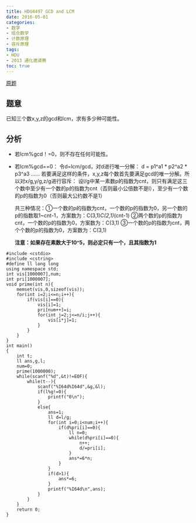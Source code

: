 ```yaml
---
title: HDU4497 GCD and LCM 
date: 2016-05-01
categories:
- 数学
- 组合数学
- 计数原理
- 容斥原理
tags:
- HDU
- 2013 通化邀请赛
toc: true
---
```


[原题](http://acm.hdu.edu.cn/showproblem.php?pid=4497)

## 题意
已知三个数x,y,z的gcd和lcm，求有多少种可能性。


## 分析
* 若lcm%gcd！=0，则不存在任何可能性。
* 若lcm%gcd==0：
  令d=lcm/gcd，对d进行唯一分解：
  d = p1^a1 * p2^a2 * p3^a3 ……
  若要满足这样的条件，x,y,z每个数首先要满足gcd的唯一分解。所以对x/g,y/g,z/g进行容斥：
  设l/g中某一素数p的指数为cnt，则只有满足这三个数中至少有一个数的p的指数为cnt（否则最小公倍数不是l），至少有一个数的p的指数为0（否则最大公约数不是1）

  共三种情况：①一个数的p的指数为cnt，一个数的p的指数为0，另一个数的p的指数取1~cnt-1，方案数为：C(3,1)*C(2,1)*(cnt-1)
              ②两个数的p的指数为cnt，一个数的p的指数为0，方案数为：C(3,1)
              ③一个数的p的指数为cnt，两个个数的p的指数为0，方案数为：C(3,1)
  
  **注意：如果存在素数大于10^5，则必定只有一个，且其指数为1**

```
#include <cstdio>
#include <cstring>
#define ll long long
using namespace std;
int vis[1000007],num;
int pri[1000007];
void prime(int n){
    memset(vis,0,sizeof(vis));
    for(int i=2;i<=n;i++){
        if(vis[i]==0){
            vis[i]=1;
            pri[num++]=i;
            for(int j=2;j<=n/i;j++){
                vis[i*j]=1;
            }
        }
    }
}
int main()
{
    int t;
    ll ans,g,l;
    num=0;
    prime(1000000);
    while(scanf("%d",&t)!=EOF){
        while(t--){
            scanf("%I64d%I64d",&g,&l);
            if(l%g!=0){
                printf("0\n");
            }
            else{
                ans=1;
                ll d=l/g;
                for(int i=0;i<num;i++){
                    if(d%pri[i]==0){
                        ll n=0;
                        while(d%pri[i]==0){
                            n++;
                            d/=pri[i];
                        }
                        ans*=6*n;
                    }
                }
                if(d>1){
                    ans*=6;
                }
                printf("%I64d\n",ans);
            }
        }
    }
    return 0;
}

```




